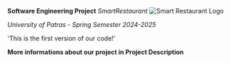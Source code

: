 **Software Engineering Project**
*SmartRestaurant*
![Smart Restaurant Logo](LOGO.png)

*University of Patras - Spring Semester 2024-2025*

'This is the first version of our code!'

**More informations about our project in Project Description**
